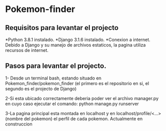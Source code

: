 # Pokemon-finder
## Requisitos para levantar el projecto
*Python 3.8.1  instalado.
*Django 3.1.6  instalado.
*Conexion a internet. Debido a Django y su manejo de archivos estaticos, la pagina utiliza recursos de internet.

## Pasos para levantar el projecto.
1- Desde un terminal bash, estando situado en Pokemon_finder/pokemon_finder (el primero es el repositorio en si, el segundo es el projecto de Django)

2-Si esta ubicado correctamente deberia poder ver el archivo manager.py en cuyo caso ejecutar el comando:
python manage.py runserver

3-La pagina principal esta montada en localhost y en localhost/profile/<...> (nombre del pokemon) el perfil de cada pokemon. Actualmente en construccion
